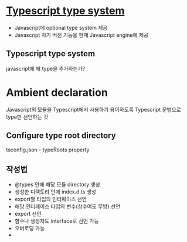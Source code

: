 # [Typescript type system](https://basarat.gitbooks.io/typescript/docs/why-typescript.html)
- Javascript에 optional type system 제공
- Javascript 차기 버전 기능을 현재 Javascript engine에 제공

## Typescript type system
javascript에 왜 type을 추가하는가?

# Ambient declaration
Javascript의 모듈을 Typescript에서 사용하기 용이하도록 Typescript 문법으로 type만 선언하는 것

## Configure type root directory
tsconfig.json - typeRoots property

## 작성법
- @types 안에 해당 모듈 directory 생성
- 생성한 디렉토리 안에 index.d.ts 생성
- export할 타입의 인터페이스 선언
- 해당 인터페이스 타입의 변수(상수여도 무방) 선언
- export 선언
- 함수나 생성자도 interface로 선언 가능
- 오버로딩 가능
- 